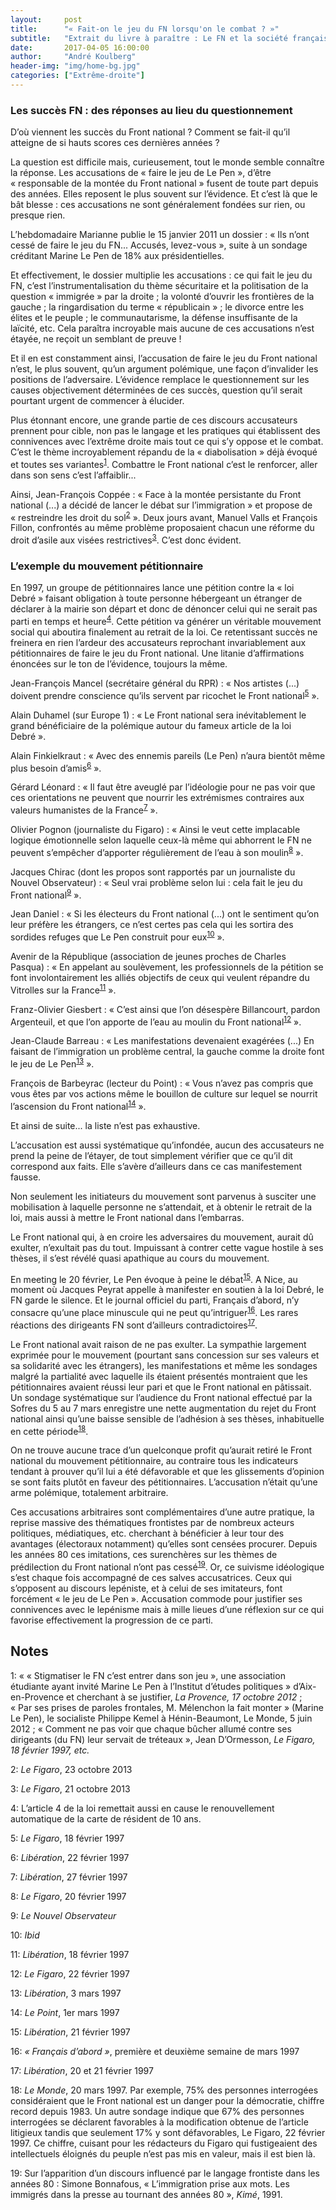 ```yaml
---
layout:     post
title:      "« Fait-on le jeu du FN lorsqu'on le combat ? »"
subtitle:   "Extrait du livre à paraître : Le FN et la société française"
date:       2017-04-05 16:00:00
author:     "André Koulberg"
header-img: "img/home-bg.jpg"
categories: ["Extrême-droite"]
---
```


### Les succès FN : des réponses au lieu du questionnement

D’où viennent les succès du Front national ? Comment se fait-il qu’il atteigne de si hauts scores ces dernières années ?

La question est difficile mais, curieusement, tout le monde semble connaître la réponse. Les accusations de « faire le jeu de Le Pen », d’être « responsable de la montée du Front national » fusent de toute part depuis des années. Elles reposent le plus souvent sur l’évidence. Et c’est là que le bât blesse : ces accusations ne sont généralement fondées sur rien, ou presque rien.

L’hebdomadaire Marianne publie le 15 janvier 2011 un dossier : « Ils n’ont cessé de faire le jeu du FN... Accusés, levez-vous », suite à un sondage créditant Marine Le Pen de 18% aux présidentielles.

Et effectivement, le dossier multiplie les accusations : ce qui fait le jeu du FN, c’est l’instrumentalisation du thème sécuritaire et la politisation de la question « immigrée » par la droite ; la volonté d’ouvrir les frontières de la gauche ; la ringardisation du terme « républicain » ; le divorce entre les élites et le peuple ; le communautarisme, la défense insuffisante de la laïcité, etc. Cela paraîtra incroyable mais aucune de ces accusations n’est étayée, ne reçoit un semblant de preuve !

Et il en est constamment ainsi, l’accusation de faire le jeu du Front national n’est, le plus souvent, qu’un argument polémique, une façon d’invalider les positions de l’adversaire. L’évidence remplace le questionnement sur les causes objectivement déterminées de ces succès, question qu’il serait pourtant urgent de commencer à élucider.

Plus étonnant encore, une grande partie de ces discours accusateurs prennent pour cible, non pas le langage et les pratiques qui établissent des connivences avec l’extrême droite mais tout ce qui s’y oppose et le combat. C’est le thème incroyablement répandu de la « diabolisation » déjà évoqué  et toutes ses variantes<sup>[1](#footnote-1)</sup>. Combattre le Front national c’est le renforcer, aller dans  son sens c’est l’affaiblir...

Ainsi, Jean-François Coppée : « Face à la montée persistante du Front national (...) a décidé de lancer le débat sur l’immigration » et propose de « restreindre les droit du sol<sup>[2](#footnote-2)</sup> ». Deux jours avant, Manuel Valls et François Fillon, confrontés au même problème proposaient chacun une réforme du droit d’asile aux visées restrictives<sup>[3](#footnote-3)</sup>. C’est donc évident.

### L’exemple du mouvement pétitionnaire

En 1997, un groupe de pétitionnaires lance une pétition contre la « loi Debré » faisant obligation à toute personne hébergeant un étranger de déclarer à la mairie son départ et donc de dénoncer celui qui ne serait pas parti en temps et heure<sup>[4](#footnote-4)</sup>. Cette pétition va générer un véritable mouvement social qui aboutira finalement au retrait de la loi. Ce retentissant succès ne freinera en rien l’ardeur des accusateurs reprochant invariablement aux pétitionnaires de faire le jeu du Front national. Une litanie d’affirmations énoncées sur le ton de l’évidence, toujours la même.

Jean-François Mancel (secrétaire général du RPR) : « Nos artistes (...) doivent prendre conscience qu’ils servent par ricochet le Front national<sup>[5](#footnote-5)</sup> ».

Alain Duhamel (sur Europe 1) : « Le Front national sera inévitablement le grand bénéficiaire de la polémique autour du fameux article de la loi Debré ».

Alain Finkielkraut : « Avec des ennemis pareils (Le Pen) n’aura bientôt même plus besoin d’amis<sup>[6](#footnote-6)</sup> ».

Gérard Léonard : « Il faut être aveuglé par l’idéologie pour ne pas voir que ces orientations ne peuvent que nourrir les extrémismes contraires aux valeurs humanistes de la France<sup>[7](#footnote-7)</sup> ».

Olivier Pognon  (journaliste du Figaro) : « Ainsi le veut cette implacable logique émotionnelle selon laquelle ceux-là même qui abhorrent le FN ne peuvent s’empêcher d’apporter régulièrement de l’eau à son moulin<sup>[8](#footnote-8)</sup> ».

Jacques Chirac (dont les propos sont rapportés par un journaliste du Nouvel Observateur) : « Seul vrai problème selon lui : cela fait le jeu du Front national<sup>[9](#footnote-9)</sup> ».

Jean Daniel : « Si les électeurs du Front national (...) ont le sentiment qu’on leur préfère les étrangers, ce n’est certes pas cela qui les sortira des sordides refuges que Le Pen construit pour eux<sup>[10](#footnote-10)</sup> ».

Avenir de la République (association de jeunes proches de Charles Pasqua) : « En appelant au soulèvement, les professionnels de la pétition se font involontairement les alliés objectifs de ceux qui veulent répandre du Vitrolles sur la France<sup>[11](#footnote-11)</sup> ».

Franz-Olivier Giesbert : « C’est ainsi que l’on désespère Billancourt, pardon Argenteuil, et que l’on apporte de l’eau au moulin du Front national<sup>[12](#footnote-12)</sup> ».

Jean-Claude Barreau : « Les manifestations devenaient exagérées (...) En faisant de l’immigration un problème central, la gauche comme la droite font le jeu de Le Pen<sup>[13](#footnote-13)</sup> ».

François de Barbeyrac (lecteur du Point) : « Vous n’avez pas compris que vous êtes par vos actions même le bouillon de culture sur lequel se nourrit l’ascension du Front national<sup>[14](#footnote-14)</sup> ».

Et ainsi de suite... la liste n’est pas exhaustive.

L’accusation est aussi systématique qu’infondée, aucun des accusateurs ne prend la peine de l’étayer, de tout simplement vérifier que ce qu’il dit correspond aux faits. Elle s’avère d’ailleurs dans ce cas manifestement fausse.

Non seulement les initiateurs du mouvement sont parvenus à susciter une mobilisation à laquelle personne ne s’attendait, et à obtenir le retrait de la loi, mais aussi à mettre le Front national dans l’embarras.

Le Front national qui, à en croire les adversaires du mouvement, aurait dû exulter, n’exultait pas du tout. Impuissant à contrer cette vague hostile à ses thèses, il s’est révélé quasi apathique au cours du mouvement.

En meeting le 20 février, Le Pen évoque à peine le débat<sup>[15](#footnote-15)</sup>. A Nice, au moment où Jacques Peyrat appelle à manifester en soutien à la loi Debré, le FN garde le silence. Et le journal officiel du parti, Français d’abord, n’y consacre qu’une place minuscule qui ne peut qu’intriguer<sup>[16](#footnote-16)</sup>.  Les rares réactions des dirigeants FN sont d’ailleurs contradictoires<sup>[17](#footnote-17)</sup>.

Le Front national avait raison de ne pas exulter. La sympathie largement exprimée pour le mouvement (pourtant sans concession sur ses valeurs et sa solidarité avec les étrangers), les manifestations et même les sondages malgré la partialité avec laquelle ils étaient présentés montraient que les pétitionnaires avaient réussi leur pari et que le Front national en pâtissait. Un sondage systématique sur l’audience du Front national effectué par la Sofres du 5 au 7 mars enregistre une nette augmentation du rejet du Front national ainsi qu’une baisse sensible de l’adhésion à ses thèses, inhabituelle en cette période<sup>[18](#footnote-18)</sup>.

On ne trouve aucune trace d’un quelconque profit qu’aurait retiré le Front national du mouvement pétitionnaire, au contraire tous les indicateurs tendant à prouver qu’il lui a été défavorable et que les glissements d’opinion se sont faits plutôt en faveur des pétitionnaires. L’accusation n’était qu’une arme polémique, totalement arbitraire.

Ces accusations arbitraires sont complémentaires d’une autre pratique, la reprise massive des thématiques frontistes par de nombreux acteurs politiques, médiatiques, etc. cherchant à bénéficier à leur tour des avantages (électoraux notamment) qu’elles sont censées procurer. Depuis les années 80 ces imitations, ces surenchères sur les thèmes de prédilection du Front national n’ont pas cessé<sup>[19](#footnote-19)</sup>. Or, ce suivisme idéologique s’est chaque fois accompagné de ces salves accusatrices. Ceux qui s’opposent au discours lepéniste, et à celui de ses imitateurs, font forcément « le jeu de Le Pen ». Accusation commode pour justifier ses connivences avec le lepénisme mais à mille lieues d’une réflexion sur ce qui favorise effectivement la progression de ce parti.


## Notes

<a name="footnote-1">1</a>: « « Stigmatiser le FN c’est entrer dans  son jeu », une association étudiante ayant invité Marine Le Pen à l’Institut d’études politiques » d’Aix-en-Provence et cherchant à se justifier, _La Provence, 17 octobre 2012_ ; « Par ses prises de paroles frontales, M. Mélenchon la fait monter » (Marine Le Pen), le socialiste Philippe Kemel à Hénin-Beaumont, Le Monde, 5 juin 2012 ; « Comment ne pas voir que chaque bûcher allumé contre ses dirigeants (du FN) leur servait de tréteaux », Jean D’Ormesson, _Le Figaro, 18 février 1997, etc._

<a name="footnote-2">2</a>: _Le Figaro_, 23 octobre 2013

<a name="footnote-3">3</a>: _Le Figaro_, 21 octobre 2013

<a name="footnote-4">4</a>: L’article 4 de la loi remettait aussi en cause le renouvellement automatique de la carte de résident de 10 ans. 

<a name="footnote-5">5</a>: _Le Figaro_, 18 février 1997

<a name="footnote-6">6</a>: _Libération_, 22 février 1997

<a name="footnote-7">7</a>: _Libération_, 27 février 1997

<a name="footnote-8">8</a>: _Le Figaro_, 20 février 1997

<a name="footnote-9">9</a>: _Le Nouvel Observateur_

<a name="footnote-10">10</a>: _Ibid_

<a name="footnote-11">11</a>: _Libération_, 18 février 1997

<a name="footnote-12">12</a>: _Le Figaro_, 22 février 1997

<a name="footnote-13">13</a>: _Libération_, 3 mars 1997

<a name="footnote-14">14</a>: _Le Point_, 1er mars 1997

<a name="footnote-15">15</a>: _Libération_, 21 février 1997

<a name="footnote-16">16</a>: _« Français d’abord »_, première et deuxième semaine de mars 1997

<a name="footnote-17">17</a>: _Libération_, 20 et 21 février 1997

<a name="footnote-18">18</a>: _Le Monde_, 20 mars 1997. Par exemple, 75% des personnes interrogées considéraient que le Front national est un danger pour la démocratie, chiffre record depuis 1983. Un autre sondage indique que 67% des personnes interrogées se déclarent favorables à la modification obtenue de l’article litigieux tandis que seulement 17% y sont défavorables, Le Figaro, 22 février 1997. Ce chiffre, cuisant pour les rédacteurs du Figaro qui fustigeaient des intellectuels éloignés du peuple n’est pas mis en valeur, mais il est bien là.

<a name="footnote-19">19</a>: Sur l’apparition d’un discours influencé par le langage frontiste dans les années 80 : Simone Bonnafous, « L’immigration prise aux mots. Les immigrés dans  la presse au tournant des années 80 », _Kimé_, 1991.

